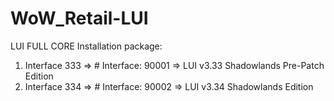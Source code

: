 # WoW_Retail-LUI


LUI FULL CORE Installation package:

1) Interface 333 => # Interface: 90001 => LUI v3.33 Shadowlands Pre-Patch Edition
2) Interface 334 => # Interface: 90002 => LUI v3.34 Shadowlands Edition
